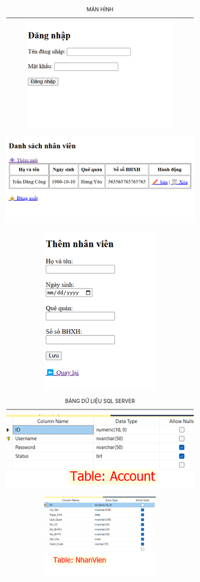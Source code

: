 <br>

<div align="center">
    <p align="center">
        <br>
        MÀN HÌNH
        <hr>
        <img src="login.png" alt="AIoTLab Logo" width="400"/>
        <br><br>
        <img src="form.png" alt="AIoTLab Logo" width="600"/>
        <br><br>
        <img src="addnew_form.png" alt="AIoTLab Logo" width="300"/>
        <br><br>
        BẢNG DỮ LIỆU SQL SERVER
        <br><hr>
        <img src="Tab_Account.png" alt="AIoTLab Logo" width="600"/>
        <br><br>
        <img src="Tab_NhanVien.png" alt="AIoTLab Logo" width="300"/>
    </p>

